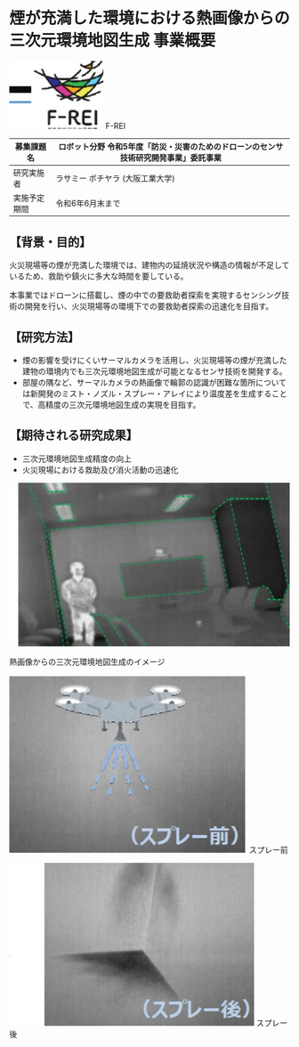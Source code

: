 # 煙が充満した環境における熱画像からの三次元環境地図生成 事業概要

![](_page_0_Picture_17.jpeg)
F-REI

|募集課題名|ロボット分野 令和5年度「防災・災害のためのドローンのセンサ技術研究開発事業」委託事業|
|---|---|
|研究実施者|ラサミー ポチヤラ (大阪工業大学)|
|実施予定期間| 令和6年6月末まで|

## 【背景・目的】

火災現場等の煙が充満した環境では、建物内の延焼状況や構造の情報が不足しているため、救助や鎮火に多大な時間を要している。

本事業ではドローンに搭載し、煙の中での要救助者探索を実現するセンシング技術の開発を行い、火災現場等の環境下での要救助者探索の迅速化を目指す。

## 【研究方法】

- 煙の影響を受けにくいサーマルカメラを活用し、火災現場等の煙が充満した建物の環境内でも三次元環境地図生成が可能となるセンサ技術を開発する。
- 部屋の隅など、サーマルカメラの熱画像で輪郭の認識が困難な箇所については新開発のミスト・ノズル・スプレー・アレイにより温度差を生成することで、高精度の三次元環境地図生成の実現を目指す。

## 【期待される研究成果】

- 三次元環境地図生成精度の向上
- 火災現場における救助及び消火活動の迅速化

![](_page_0_Picture_14.jpeg)

熱画像からの三次元環境地図生成のイメージ

![](_page_0_Picture_15.jpeg)
スプレー前

![](_page_0_Picture_16.jpeg)
スプレー後
